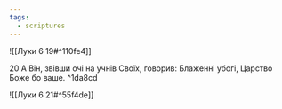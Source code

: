 ```yaml
---
tags:
  - scriptures
---
```


![[Луки 6 19#^110fe4]]

20 А Він, звівши очі на учнів Своїх, говорив: Блаженні убогі, Царство Боже бо ваше. ^1da8cd

![[Луки 6 21#^55f4de]]